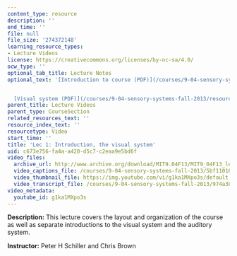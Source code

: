 ```yaml
---
content_type: resource
description: ''
end_time: ''
file: null
file_size: '274372148'
learning_resource_types:
- Lecture Videos
license: https://creativecommons.org/licenses/by-nc-sa/4.0/
ocw_type: ''
optional_tab_title: Lecture Notes
optional_text: '[Introduction to course (PDF)](/courses/9-04-sensory-systems-fall-2013/resources/mit9_04f13_aud_intro)


  [Visual system (PDF)](/courses/9-04-sensory-systems-fall-2013/resources/mit9_04f13_vis1)'
parent_title: Lecture Videos
parent_type: CourseSection
related_resources_text: ''
resource_index_text: ''
resourcetype: Video
start_time: ''
title: 'Lec 1: Introduction, the visual system'
uid: c673e756-fa4a-a420-d5c7-c2eaa9e5bd6f
video_files:
  archive_url: http://www.archive.org/download/MIT9.04F13/MIT9_04F13_lec01_300k.mp4
  video_captions_file: /courses/9-04-sensory-systems-fall-2013/5bf110164f8c526696a6f8ea54bb162a_g1ka1MXpo3s.vtt
  video_thumbnail_file: https://img.youtube.com/vi/g1ka1MXpo3s/default.jpg
  video_transcript_file: /courses/9-04-sensory-systems-fall-2013/974a38b4102523393a53a4464fe66045_g1ka1MXpo3s.pdf
video_metadata:
  youtube_id: g1ka1MXpo3s
---
```


**Description:** This lecture covers the layout and organization of the course as well as separate introductions to the visual system and the auditory system.

**Instructor:** Peter H Schiller and Chris Brown

